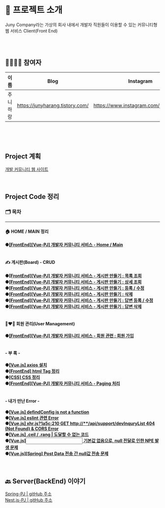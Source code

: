 # 🚀 프로젝트 소개

Juny Company라는 가상의 회사 내에서 개발자 직원들이 이용할 수 있는 커뮤니티형 웹 서비스 Client(Front End)

<br><br>

## 👨‍👨‍👧‍👧 참여자


| 이름     | Blog                            | Instagram                             |
| ---------- | --------------------------------- | --------------------------------------- |
| 주니하랑 | https://junyharang.tistory.com/ | https://www.instagram.com/junyharang/ |

<br><br><br>

## Project 계획

[개발 커뮤니티 웹 사이트](https://productive-ornament-cad.notion.site/66eef05d63514a6a817576dff1762ec0)
<br><br><br>

## Project Code 정리

### 🗂 목차

---

#### 🏠 HOME / MAIN 정리

**●[\[FrontEnd\]\[Vue-PJ\] 개발자 커뮤니티 서비스 - Home / Main](https://junyharang.tistory.com/226)**
<br><br>

#### ✍️ 게시판(Board) - CRUD

**●[\[FrontEnd\]\[Vue-PJ\] 개발자 커뮤니티 서비스 - 게시판 만들기 : 목록 조회](https://junyharang.tistory.com/232)**
<br>
**●[\[FrontEnd\]\[Vue-PJ\] 개발자 커뮤니티 서비스 - 게시판 만들기 : 상세 조회](https://junyharang.tistory.com/236)**
<br>
**●[\[FrontEnd\]\[Vue-PJ\] 개발자 커뮤니티 서비스 - 게시판 만들기 : 등록 / 수정](https://junyharang.tistory.com/239)**
<br>
**●[\[FrontEnd\]\[Vue-PJ\] 개발자 커뮤니티 서비스 - 게시판 만들기 : 삭제](https://junyharang.tistory.com/240)**
<br>
**●[\[FrontEnd\]\[Vue-PJ\] 개발자 커뮤니티 서비스 - 게시판 만들기 : 답변 등록 / 수정](https://junyharang.tistory.com/246)**
<br>
**●[\[FrontEnd\]\[Vue-PJ\] 개발자 커뮤니티 서비스 - 게시판 만들기 : 답변 삭제](https://junyharang.tistory.com/247)**
<br><br>

#### 👩‍❤️‍👨 회원 관리(User Management)

**●[\[FrontEnd\]\[Vue-PJ\] 개발자 커뮤니티 서비스 - 회원 관련 : 회원 가입](https://junyharang.tistory.com/255)**
<br><br>

#### - 부 록 -

**●[\[Vue.js\] axios 설치](https://junyharang.tistory.com/233)**
<br>
**●[\[FrontEnd\] html Tag 정리](https://junyharang.tistory.com/227)**
<br>
**●[\[CSS\] CSS 정리](https://junyharang.tistory.com/223)**
<br>
**●[\[FrontEnd\]\[Vue-PJ\] 개발자 커뮤니티 서비스 - Paging 처리](https://junyharang.tistory.com/235)**
<br><br>

#### - 내가 만난 Error -

**●[\[Vue.js\] defindConfig is not a function](https://junyharang.tistory.com/207)**
<br>
**●[\[Vue.js\] eslint 관련 Error](https://junyharang.tistory.com/208)**
<br>
**●[\[Vue.js\] xhr.js?1a5c:210 GET http://**/api/support/devInquryList 404 (Not Found) & CORS Error](https://junyharang.tistory.com/229)**
<br>
**●[\[Vue.js\] .ceil / .rang | 도달할 수 없는 코드](https://junyharang.tistory.com/230)**
<br>
**●[\[Vue.js\]<input> 기본값 없음으로, null 전달로 인한 NPE 발생 문제](https://junyharang.tistory.com/237)**
<br>
**●[\[Vue.js\]\[Spring\] Post Data 전송 간 null값 전송 문제](https://junyharang.tistory.com/251)**
<br><br><br>

## 🔙 Server(BackEnd) 이야기

[Spring-PJ | gitHub 주소](https://github.com/junyharang-personal-project/development-community-service)<br>
[Nest.js-PJ | gitHub 주소](https://github.com/junyharang-personal-project/development-community-service-nodejs)<br>
